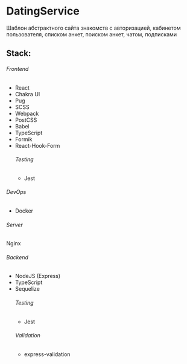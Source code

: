 # DatingService

Шаблон абстрактного сайта знакомств с авторизацией, кабинетом пользователя, списком анкет, поиском анкет, чатом, подписками

## Stack:

###### Frontend

- React
- Chakra UI
- Pug
- SCSS
- Webpack
- PostCSS
- Babel
- TypeScript
- Formik
- React-Hook-Form
  ###### Testing
  - Jest

###### DevOps

- Docker

###### Server
  Nginx

###### Backend

- NodeJS (Express)
- TypeScript
- Sequelize
  ###### Testing
  - Jest
  ###### Validation
  - express-validation
